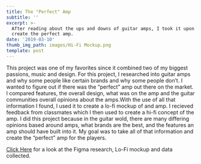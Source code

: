 ```yaml
---
title: The "Perfect" Amp
subtitle: ''
excerpt: >-
  After reading about the ups and downs of guitar amps, I took it upon myself to
  create the perfect amp.
date: '2019-03-10'
thumb_img_path: images/Hi-Fi Mockup.png
template: post
---
```

This project was one of my favorites since it combined two of my biggest passions, music and design. For this project, I researched into guitar amps and why some people like certain brands and why some people don’t. I wanted to figure out if there was the “perfect” amp out there on the market. I compared features, the overall design, what was on the amp and the guitar communities overall opinions about the amps.With the use of all that information I found, I used it to create a lo-fi mockup of and amp. I recieved feedback from classmates which I then used to create a hi-fi concept of the amp. I did this project because in the guitar wold, there are many differing opinions based around amps, what brands are the best, and the features an amp should have built into it. My goal was to take all of that information and create the “perfect” amp for the players.

[Click Here](https://www.figma.com/file/OfccHRK97lbsLZ9r6GtHKV/Proj-%233%3A-Research-Deliverable) for a look at the Figma research, Lo-Fi mockup and data collected.